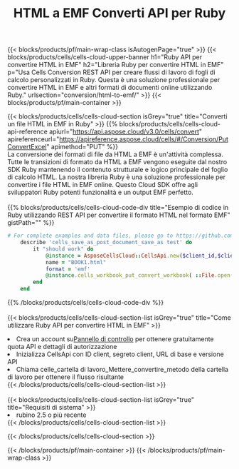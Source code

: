 ﻿---
title:  HTML a EMF Converti API per Ruby
description:  API cloud e SDK per Microsoft Excel e OpenOffice Calc. Converti foglio di calcolo in un altro file di formato.
url: /it/ruby/conversion/html-to-emf/
---
{{< blocks/products/pf/main-wrap-class isAutogenPage="true" >}}
{{< blocks/products/cells/cells-cloud-upper-banner h1="Ruby API per convertire HTML in EMF" h2="Libreria Ruby per convertire HTML in EMF" p="Usa Cells Conversion REST API per creare flussi di lavoro di fogli di calcolo personalizzati in Ruby. Questa è una soluzione professionale per convertire HTML in EMF e altri formati di documenti online utilizzando Ruby." urlsection="conversion/html-to-emf/" >}}
{{< blocks/products/pf/main-container >}}

{{< blocks/products/cells/cells-cloud-section isGrey="true" title="Converti un file HTML in EMF in Ruby" >}}
{{% blocks/products/cells/cells-cloud-api-reference apiurl="https://api.aspose.cloud/v3.0/cells/convert" apireferenceurl="https://apireference.aspose.cloud/cells/#/Conversion/PutConvertExcel" apimethod="PUT" %}}
<br/>
La conversione dei formati di file da HTML a EMF è un'attività complessa. Tutte le transizioni di formato da HTML a EMF vengono eseguite dal nostro SDK Ruby mantenendo il contenuto strutturale e logico principale del foglio di calcolo HTML. La nostra libreria Ruby è una soluzione professionale per convertire i file HTML in EMF online. Questo Cloud SDK offre agli sviluppatori Ruby potenti funzionalità e un output EMF perfetto.
<br/>
<br/>
{{% blocks/products/cells/cells-cloud-code-div title="Esempio di codice in Ruby utilizzando REST API per convertire il formato HTML nel formato EMF" gistPath="" %}}
 
```ruby
# For complete examples and data files, please go to https://github.com/aspose-cells-cloud/aspose-cells-cloud-ruby/
    describe 'cells_save_as_post_document_save_as test' do
        it "should work" do
            @instance = AsposeCellsCloud::CellsApi.new($client_id,$client_secret,"v3.0","https://api.aspose.cloud/")
            name = "BOOK1.html"
            format = 'emf'
            @instance.cells_workbook_put_convert_workbook( ::File.open(File.expand_path("data/"+name),"r")  {|io| io.read(io.size) },{:format=>format})     
        end
    end
```
 
{{% /blocks/products/cells/cells-cloud-code-div %}}
<br/>
<br/>
{{< blocks/products/cells/cells-cloud-section-list isGrey="true" title="Come utilizzare Ruby API per convertire HTML in EMF" >}}
<li> Crea un account su<a href="https://dashboard.aspose.cloud/">Pannello di controllo</a> per ottenere gratuitamente quota API e dettagli di autorizzazione</li>
<li>Inizializza CellsApi con ID client, segreto client, URL di base e versione API</li>
<li>Chiama celle_cartella di lavoro_Mettere_convertire_metodo della cartella di lavoro per ottenere il flusso risultante</li>
{{< /blocks/products/cells/cells-cloud-section-list >}}
<br/>
<br/>
{{< blocks/products/cells/cells-cloud-section-list isGrey="true" title="Requisiti di sistema" >}}
<li>rubino 2.5 o più recente</li>
{{< /blocks/products/cells/cells-cloud-section-list >}}

{{< /blocks/products/cells/cells-cloud-section >}}

{{< /blocks/products/pf/main-container >}}
{{< /blocks/products/pf/main-wrap-class >}}
